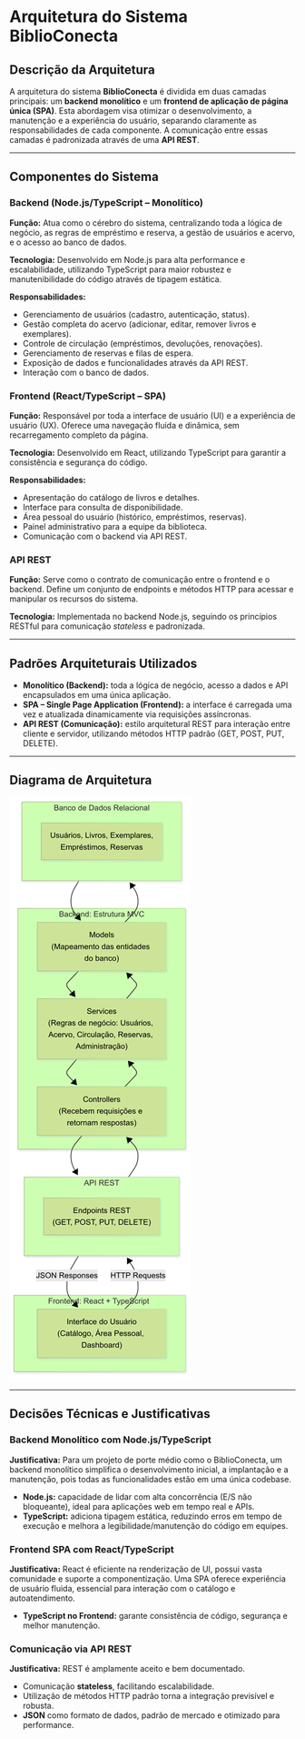 # Arquitetura do Sistema BiblioConecta

## Descrição da Arquitetura  
A arquitetura do sistema **BiblioConecta** é dividida em duas camadas principais: um **backend monolítico** e um **frontend de aplicação de página única (SPA)**. Esta abordagem visa otimizar o desenvolvimento, a manutenção e a experiência do usuário, separando claramente as responsabilidades de cada componente. A comunicação entre essas camadas é padronizada através de uma **API REST**.

---

## Componentes do Sistema  

### Backend (Node.js/TypeScript – Monolítico)  
**Função:** Atua como o cérebro do sistema, centralizando toda a lógica de negócio, as regras de empréstimo e reserva, a gestão de usuários e acervo, e o acesso ao banco de dados.  

**Tecnologia:** Desenvolvido em Node.js para alta performance e escalabilidade, utilizando TypeScript para maior robustez e manutenibilidade do código através de tipagem estática.  

**Responsabilidades:**  
- Gerenciamento de usuários (cadastro, autenticação, status).  
- Gestão completa do acervo (adicionar, editar, remover livros e exemplares).  
- Controle de circulação (empréstimos, devoluções, renovações).  
- Gerenciamento de reservas e filas de espera.  
- Exposição de dados e funcionalidades através da API REST.  
- Interação com o banco de dados.  

### Frontend (React/TypeScript – SPA)  
**Função:** Responsável por toda a interface de usuário (UI) e a experiência de usuário (UX). Oferece uma navegação fluida e dinâmica, sem recarregamento completo da página.  

**Tecnologia:** Desenvolvido em React, utilizando TypeScript para garantir a consistência e segurança do código.  

**Responsabilidades:**  
- Apresentação do catálogo de livros e detalhes.  
- Interface para consulta de disponibilidade.  
- Área pessoal do usuário (histórico, empréstimos, reservas).  
- Painel administrativo para a equipe da biblioteca.  
- Comunicação com o backend via API REST.  

### API REST  
**Função:** Serve como o contrato de comunicação entre o frontend e o backend. Define um conjunto de endpoints e métodos HTTP para acessar e manipular os recursos do sistema.  

**Tecnologia:** Implementada no backend Node.js, seguindo os princípios RESTful para comunicação *stateless* e padronizada.  

---

## Padrões Arquiteturais Utilizados  
- **Monolítico (Backend):** toda a lógica de negócio, acesso a dados e API encapsulados em uma única aplicação.  
- **SPA – Single Page Application (Frontend):** a interface é carregada uma vez e atualizada dinamicamente via requisições assíncronas.  
- **API REST (Comunicação):** estilo arquitetural REST para interação entre cliente e servidor, utilizando métodos HTTP padrão (GET, POST, PUT, DELETE).  

---

## Diagrama de Arquitetura  
![Modelo de Dados](architecture.png)

---

## Decisões Técnicas e Justificativas  

### Backend Monolítico com Node.js/TypeScript  
**Justificativa:** Para um projeto de porte médio como o BiblioConecta, um backend monolítico simplifica o desenvolvimento inicial, a implantação e a manutenção, pois todas as funcionalidades estão em uma única codebase.  
- **Node.js:** capacidade de lidar com alta concorrência (E/S não bloqueante), ideal para aplicações web em tempo real e APIs.  
- **TypeScript:** adiciona tipagem estática, reduzindo erros em tempo de execução e melhora a legibilidade/manutenção do código em equipes.  

### Frontend SPA com React/TypeScript  
**Justificativa:** React é eficiente na renderização de UI, possui vasta comunidade e suporte a componentização. Uma SPA oferece experiência de usuário fluida, essencial para interação com o catálogo e autoatendimento.  
- **TypeScript no Frontend:** garante consistência de código, segurança e melhor manutenção.  

### Comunicação via API REST  
**Justificativa:** REST é amplamente aceito e bem documentado.  
- Comunicação **stateless**, facilitando escalabilidade.  
- Utilização de métodos HTTP padrão torna a integração previsível e robusta.  
- **JSON** como formato de dados, padrão de mercado e otimizado para performance.  
